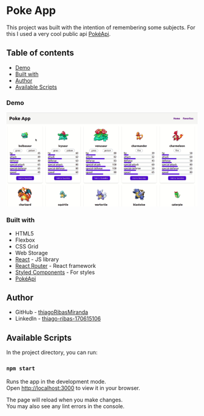 # Poke App  

This project was built with the intention of remembering some subjects. For this I used a very cool public api [PokéApi](https://pokeapi.co/).

## Table of contents
- [Demo](#demo)
- [Built with](#built-with)
- [Author](#author)
- [Available Scripts](#available-scripts)

### Demo

![Poke App Demo](demo/Peek16-12-202217-40.gif)

### Built with

- HTML5
- Flexbox
- CSS Grid
- Web Storage
- [React](https://reactjs.org/) - JS library
- [React Router](https://reactrouter.com/en/main) - React framework
- [Styled Components](https://styled-components.com/) - For styles
- [PokéApi](https://pokeapi.co/)

## Author

- GitHub - [thiagoRibasMiranda](https://github.com/thiagoRibasMiranda)
- LinkedIn - [thiago-ribas-170615106](https://www.linkedin.com/in/thiago-ribas-170615106/)

## Available Scripts

In the project directory, you can run:

### `npm start`

Runs the app in the development mode.\
Open [http://localhost:3000](http://localhost:3000) to view it in your browser.

The page will reload when you make changes.\
You may also see any lint errors in the console.